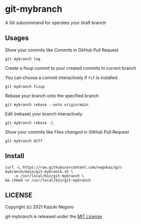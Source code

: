 # git-mybranch

A Git subcommand for operates your draft branch

## Usages

Show your commits like *Commits* in GitHub Pull Request

```
git mybranch log
```

Create a fixup commit to your created commits in current branch

You can choose a commit interactively if `fzf` is installed
```
git mybranch fixup
```

Rebase your branch onto the specified branch

```
git mybranch rebase --onto origin/main
```

Edit (rebase) your branch interactively

```
git mybranch rebase -i
```

Show your commits like *Files changed* in GitHub Pull Request

```
git mybranch diff
```

## Install

```
curl -L https://raw.githubusercontent.com/negokaz/git-mybranch/main/git-mybranch.sh \
    -o /usr/local/bin/git-mybranch \
&& chmod +x /usr/local/bin/git-mybranch
```

## LICENSE

Copyright (c) 2021 Kazuki Negoro

git-mybranch is released under the [MIT License](LICENSE)
